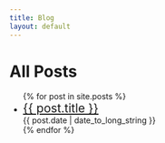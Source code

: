 ```yaml
---
title: Blog
layout: default
---
```

# All Posts
<ul>
	{% for post in site.posts %}
		<li>
			<a href="{{ post.url }}" style="font-size: 1.5em">{{ post.title }}</a>
			<br>
			<time datetime="{{ post.date | date: "%Y-%m-%d" }}">{{ post.date | date_to_long_string }}</time>
		</li>
	{% endfor %}

</ul>
